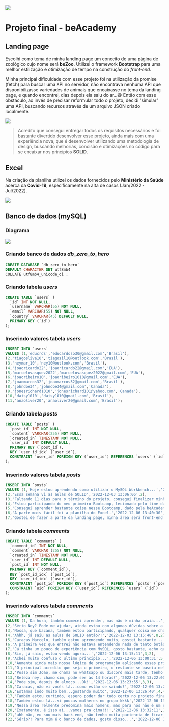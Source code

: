 ![](https://www.beacademy.com.br/wp-content/uploads/2019/11/Logo-Topo.png)
# Projeto final - beAcademy

## Landing page
Escolhi como tema de minha landing page um conceito de uma página de zoológico cujo nome será **beZoo**.
Utilizei o framework **Bootstrap** para uma melhor estilização e otimização de tempo na construção do *front-end*. 

Minha principal dificuldade com esse projeto foi na utilização da promise (fetch) para buscar uma API no servidor, não encontrava nenhuma API que disponibilizasse variedades de animais que encaixasse no tema da landing page, e quando encontrei, dias depois ela saiu do ar...😅
Então com esse obstáculo, ao invés de precisar reformular todo o projeto, decidi "simular" uma API,  buscando recursos através de um arquivo JSON criado localmente.

![](https://phx02pap001files.storage.live.com/y4m0uFp7kXadD5llm9_7RhNDGdvreRgNK4Ko0dJu9HJ8Psx5HMLTQEh3sKHiGqaBYstOYeqwUR2nyyCKiJnjzfSfL3aRBVd4-KXW8P9VGD38nyT3bcloPZnSEsnQPPXWpD-yyNiKX0MoGy83JzEYwqtSq64j0PR36orQ_Ax6iEHegmxcR17GXILIu89K1O3JK18buOhub-iRWLS3lBRe8x9gVu5nYhUeC9_OA-72gR1VQo?encodeFailures=1&width=1352&height=597)
> Acredito que consegui entregar todos os requisitos necessários e foi bastante divertido desenvolver esse projeto, ainda mais com uma experiência nova, que é desenvolver utilizando uma metodologia de design, buscando melhorias, concisão e otimizações no código para se encaixar nos princípios **SOLID**.

## Excel
Na criação da planilha utilizei os dados fornecidos pelo **Ministério da Saúde** acerca da **Covid-19**, especificamente na alta de casos (Jan/2022 - Jul/2022).

![](https://phx02pap001files.storage.live.com/y4mjTtKKAeSSsJ39Mtjkg0PvEFGY2yzrkyvk8P06yDA0WEnP0CKka3EVJGGhq8zt72mY7tAz4dbhSJ20wjQrEZeCfVVt-4DqJmAEjjiDqaQgPWycIFpY0vBjrNR7Kb6ecEf28wjTYryuhhhWNf6SrPXIlSO9l46puuUBpT1MbB5djEXHyzKF0AW_yPPVCSMMj5w1uat2faPeqxPzbwcjq01OEk9b-VpEIPe0Z5pPNSz1yc?encodeFailures=1&width=1278&height=597)

## Banco de dados (mySQL)
### Diagrama
![](https://phx02pap001files.storage.live.com/y4mgw7fCo3i5aRmJGpyv533txW1nuaz3PP28PVT7Jjxrl4knvJsju1w2tOqdw3XGhqB3iphI2P_7IMN0L2ILB7ClQpvW1lbo69kD98dFKxPhBmAi3lK5XKEg4WD9cZhcoY1skHSxJ6gjiejr2vRYpSvuQVXlEAmJODg_WgY9pPqD3EIEwikbUYHQ0esAkgavlQWeSp5XtsAFCufsGjBCTo3Fleiyp2IutnUInYfFxuYG0A?encodeFailures=1&width=1464&height=489)
### Criando banco de dados *db_zero_to_hero*
```sql
CREATE DATABASE `db_zero_to_hero` 
DEFAULT CHARACTER SET utf8mb4 
COLLATE utf8mb4_unicode_ci ;
``` 
### Criando tabela *users*
```sql
CREATE TABLE `users` (
  `id` INT NOT NULL,
  `username` VARCHAR(55) NOT NULL,
  `email` VARCHAR(55) NOT NULL,
  `country` VARCHAR(45) DEFAULT NULL,
  PRIMARY KEY (`id`)
);
```
### Inserindo valores tabela *users*
```sql
INSERT INTO `users` 
VALUES (1,'educrds','educardoso30@gmail.com','Brasil'),
(2,'tiagosliva10','tiagosil10@outlook.com','Brasil'),
(3,'neymar_10','ney10@outlook.com','Brasil'),
(4,'joaoricardo22','joaoricardo22@gmail.com','EUA'),
(5,'marcelovasquez2022','marcelovasquez2022@gmail.com','EUA'),
(6,'joaoribeiro10','joaoribeiro1010@gmail.com','EUA'),
(7,'joaomarcos32','joaomarcos32@gmail.com','Brasil'),
(8,'johndoe34','johndoe34@gmail.com','Canada'),
(9,'jonesrichard1010','jonesrichard101@yahoo.com','Canada'),
(10,'daisy1010','daisy1010@gmail.com','Brasil'),
(11,'anaoliver20','anaoliver20@gmail.com','Brasil');
```
### Criando tabela *posts*
```sql
CREATE TABLE `posts` (
  `post_id` INT NOT NULL,
  `content` VARCHAR(255) NOT NULL,
  `created_in` TIMESTAMP NOT NULL,
  `user_id` INT DEFAULT NULL,
  PRIMARY KEY (`post_id`),
  KEY `user_id_idx` (`user_id`),
  CONSTRAINT `user_id` FOREIGN KEY (`user_id`) REFERENCES `users` (`id`)
);
```
### Inserindo valores tabela *posts*
```sql
INSERT INTO `posts` 
VALUES (1,'Hoje estou aprendendo como utilizar o MySQL Workbench...','2022-12-01 13:25:05',1),
(2,'Essa semana vi as aulas de SOLID','2022-12-03 13:06:06',2),
(3,'Faltando 11 dias para o término do projeto, consegui finalizar minha landing page','2022-12-03 13:07:14',3),
(4,'Estou participando do meu primeiro Bootcamp, lecionado pelo time da beAcademy','2022-12-03 13:09:30',4),
(5,'Consegui aprender bastante coisa nesse Bootcamp, dado pela beAcademy','2022-12-03 13:09:30',5),
(6,'A parte mais fácil foi a planilha do Excel.','2022-12-06 13:40:30',9),
(7,'Gostei de fazer a parte da landing page, minha área será front-end...','2022-12-06 13:41:00',1);
```
### Criando tabela *comments*
```sql
CREATE TABLE `comments` (
  `comment_id` INT NOT NULL,
  `comment` VARCHAR (255) NOT NULL,
  `created_in` TIMESTAMP NOT NULL,
  `user_id` INT DEFAULT NULL,
  `post_id` INT NOT NULL,
  PRIMARY KEY (`comment_id`),
  KEY `post_id_idx` (`post_id`),
  KEY `user_id_idx` (`user_id`),
  CONSTRAINT `post_id` FOREIGN KEY (`post_id`) REFERENCES `posts` (`post_id`),
  CONSTRAINT `uid` FOREIGN KEY (`user_id`) REFERENCES `users` (`id`)
);
```
### Inserindo valores tabela *comments*
```sql
INSERT INTO `comments` 
VALUES (1,'Da hora, também comecei aprender, mas não é minha praia...','2022-12-01 13:30:43',3,1),
(2,'Sério Ney? Pode me ajudar, ainda estou com algumas dúvidas sobre a landing page','2022-12-03 13:12:48',6,3),
(3,'Nossa, que bacana, também estou participando, qualquer coisa me chama','2022-12-03 12:12:48',5,4),
(4,'Ahhh, já saiu as aulas de SOLID então?!','2022-12-03 13:15:48',8,2),
(5,'Caracas Marcelo, também estou aprendendo muito, gostei bastante...','2022-12-03 13:11:30',7,5),
(6,'A primeira vez que entrei não estava entendendo nada de tanto botão kkkk...','2022-12-06 12:30:32',4,1),
(7,'Já tinha um pouco de experiência com MySQL, gosto bastante, acho que vou me especializar nele!!!','2022-12-06 12:33:31',2,1),
(8,'Sim, já saiu, estou vendo agora...','2022-12-06 13:15:11',3,2),
(9,'Achei muito confuso o ultimo princípio...','2022-12-06 13:00:31',5,2),
(10,'Aumenta ainda mais nossa lógica de programação aplicando esses princípios','2022-12-06 12:55:31',7,2),
(11,'O principal acredito que seja o primeiro, o restante se baseia nele!','2022-12-06 12:56:31',1,2),
(12,'Posso sim Joao, me chama no whatsapp ou discord mais tarde, tenho tempo para te ajudar hoje!','2022-12-06 13:20:31',3,3),
(13,'Beleza ney, chamo sim, pode ser às 14 horas?','2022-12-06 13:22:00',6,3),
(14,'Pode sim, depois do almoço...Ok!','2022-12-06 13:23:55',3,3),
(15,'Caracas, não vi vocês lá...como estão se saindo?','2022-12-06 13:25:21',6,4),
(16,'Estamos indo muito bem...gostando muito','2022-12-06 13:26:40',4,4),
(17,'Também estou curtindo, espero poder dar tudo certo no projeto final, estou me esforçando ao máximo','2022-12-06 13:27:05',5,4),
(18,'Também estou lá...vi poucas mulheres no grupo kkkk','2022-12-06 13:30:21',10,5),
(19,'Nessa área relmente predomina mais homens, mas para nós não é um empecilho rs','2022-12-06 13:31:44',11,5),
(20,'Exatamente, é isso aí...vamos pra cima!!!','2022-12-06 13:32:11',10,5),
(21,'ahh não, eu sou mais back-end, não tenho muita paciencia de ficar personalizando página kkkk','2022-12-06 13:42:30',9,7),
(22,'Sério?! Para mim é o banco de dados, gosto disso...','2022-12-06 13:44:30',9,6);